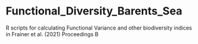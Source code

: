 # Functional_Diversity_Barents_Sea
R scripts for calculating Functional Variance and other biodiversity indices in Frainer et al. (2021) Proceedings B
